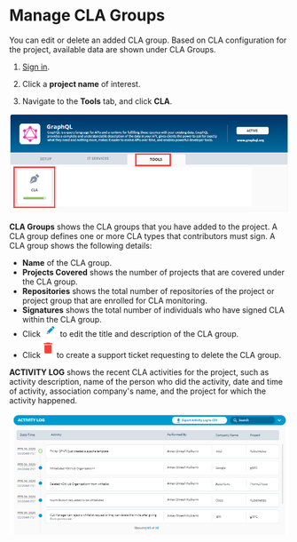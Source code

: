 # Manage CLA Groups

You can edit or delete an added CLA group. Based on CLA configuration for the project, available data are shown under CLA Groups.

1. [Sign in](sign-in-to-project-control-center.md).

2. Click a **project name** of interest.

3. Navigate to the **Tools** tab, and click **CLA**.

![Tools](../../.gitbook/assets/tools-tab.png)

**CLA Groups** shows the CLA groups that you have added to the project. A CLA group defines one or more CLA types that contributors must sign. A CLA group shows the following details:

* **Name** of the CLA group.
* **Projects Covered** shows the number of projects that are covered under the CLA group.
* **Repositories** shows the total number of repositories of the project or project group that are enrolled for CLA monitoring.
* **Signatures** shows the total number of individuals who have signed CLA within the CLA group.
* Click![](../../.gitbook/assets/edit-cta.png)to edit the title and description of the CLA group.
* Click![](../../.gitbook/assets/delete-icon.png)to create a support ticket requesting to delete the CLA group.

**ACTIVITY LOG** shows the recent CLA activities for the project, such as activity description, name of the person who did the activity, date and time of activity, association company's name, and the project for which the activity happened.  

![](../../.gitbook/assets/activity-log.png)

 

